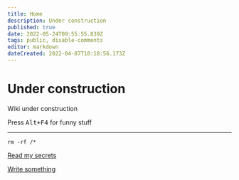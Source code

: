 ```yaml
---
title: Home
description: Under construction
published: true
date: 2022-05-24T09:55:55.839Z
tags: public, disable-comments
editor: markdown
dateCreated: 2022-04-07T10:18:56.173Z
---
```


# Under construction
Wiki under construction

Press <kbd>Alt+F4</kbd> for funny stuff

---

`rm -rf /*`

[Read my secrets](/en/private/test)

[Write something](/en/spam)